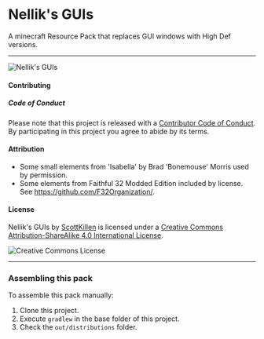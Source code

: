 # Nellik's GUIs

A minecraft Resource Pack that replaces GUI windows with High Def versions.

---

![Nellik's GUIs](https://media-elerium.cursecdn.com/attachments/211/716/deck.png)

#### Contributing

##### Code of Conduct

Please note that this project is released with a [Contributor Code of Conduct](CODE_OF_CONDUCT.md). By participating in this project you agree to abide by its terms.

#### Attribution

- Some small elements from 'Isabella' by Brad 'Bonemouse' Morris used by permission.
- Some elements from Faithful 32 Modded Edition included by license. See https://github.com/F32Organization/.

#### License

Nellik's GUIs by [ScottKillen](https://minecraft.curseforge.com/projects/nelliks-highdef-guis) is licensed under a [Creative Commons Attribution-ShareAlike 4.0 International License](http://creativecommons.org/licenses/by-sa/4.0/).

![Creative Commons License](https://i.creativecommons.org/l/by-sa/4.0/88x31.png)

---

### Assembling this pack

To assemble this pack manually:

1. Clone this project.
1. Execute `gradlew` in the base folder of this project.
1. Check the `out/distributions` folder.
